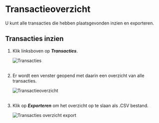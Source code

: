 # Transactieoverzicht

U kunt alle transacties die hebben plaatsgevonden inzien en exporteren.

## Transacties inzien

1.  Klik linksboven op **_Transacties_**.

    <img src="https://raw.githubusercontent.com/teamforus/manuals/master/img/manual-aanbieder-transacties.png" alt="Transacties" style="max-width:300px">
    <br />&nbsp;

2.  Er wordt een venster geopend met daarin een overzicht van alle transacties.

    <img src="https://raw.githubusercontent.com/teamforus/manuals/master/img/manual-aanbieder-transactieoverzicht.png" alt="Transactieoverzicht">
    <br />&nbsp;

3.  Klik op **_Exporteren_** om het overzicht op te slaan als .CSV bestand.

    <img src="https://raw.githubusercontent.com/teamforus/manuals/master/img/manual-aanbieder-transactieoverzicht-export.png" alt="Transacties overzicht export" style="max-width:300px">
    <br />&nbsp;
